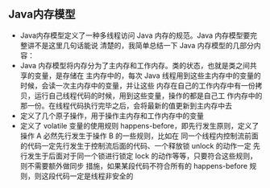 ## Java内存模型
* Java内存模型定义了一种多线程访问 Java 内存的规范。Java 内存模型要完整讲不是这里几句话能说 清楚的，我简单总结一下 Java 内存模型的几部分内容：
* Java 内存模型将内存分为了主内存和工作内存。类的状态，也就是类之间共享的变量，是存储在 主内存中的，每次 Java 线程用到这些主内存中的变量的时候，会读一次主内存中的变量，并让这些 内存在自己的工作内存中有一份拷贝，运行自己线程代码的时候，用到这些变量，操作的都是自己工 作内存中的那一份。在线程代码执行完毕之后，会将最新的值更新到主内存中去 
* 定义了几个原子操作，用于操作主内存和工作内存中的变量
* 定义了 volatile 变量的使用规则 happens-before，即先行发生原则，定义了操作 A 必然先行发生于操作 B 的一些规则，比如在 同一个线程内控制流前面的代码一定先行发生于控制流后面的代码、一个释放锁 unlock 的动作一定 先行发生于后面对于同一个锁进行锁定 lock 的动作等等，只要符合这些规则，则不需要额外做同步 措施，如果某段代码不符合所有的 happens-before 规则，则这段代码一定是线程非安全的